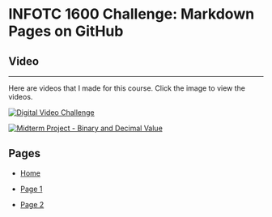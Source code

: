 # INFOTC 1600 Challenge: Markdown Pages on GitHub

## Video

---

Here are videos that I made for this course. Click the image to view the videos.

[![Digital Video Challenge](https://i9.ytimg.com/vi/cSz3rfzXDUA/mqdefault.jpg?v=61399ab9&sqp=CNSa3IwG&rs=AOn4CLCUKxluEd5M8hAGfkmReEitHwm1mA "Thumbnail")](https://youtu.be/cSz3rfzXDUA)

[![Midterm Project - Binary and Decimal Value](https://i9.ytimg.com/vi/b47QnQoFk50/mqdefault.jpg?v=6184c123&sqp=CNSa3IwG&rs=AOn4CLCSIfP4-8mr4NboPkIX9VJVtg9INw "Thumbnail")](https://youtu.be/b47QnQoFk50)

## Pages

* [Home](README.md)

* [Page 1](Page_1.md)

* [Page 2](Page_2.md)
